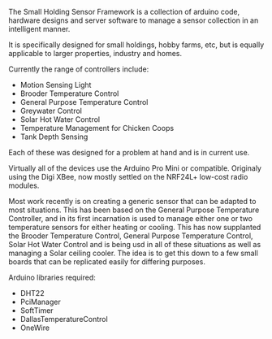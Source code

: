 The Small Holding Sensor Framework is a collection of arduino code,
hardware designs and server software to manage a sensor collection
in an intelligent manner.

It is specifically designed for small holdings, hobby farms, etc,
but is equally applicable to larger properties, industry and homes.

Currently the range of controllers include:

* Motion Sensing Light
* Brooder Temperature Control
* General Purpose Temperature Control
* Greywater Control
* Solar Hot Water Control
* Temperature Management for Chicken Coops
* Tank Depth Sensing

Each of these was designed for a problem at hand and is in current
use.

Virtually all of the devices use the Arduino Pro Mini or
compatible. Originaly using the Digi XBee, now mostly settled on
the NRF24L+ low-cost radio modules.

Most work recently is on creating a generic sensor that can be adapted
to most situations.  This has been based on the General Purpose Temperature
Controller, and in its first incarnation is used to manage either one or
two temperature sensors for either heating or cooling.  This has now
supplanted the Brooder Temperature Control, General Purpose Temperature
Control, Solar Hot Water Control and is being usd in all of these situations
as well as managing a Solar ceiling cooler.  The idea is to get this down
to a few small boards that can be replicated easily for differing purposes.

Arduino libraries required:

* DHT22
* PciManager
* SoftTimer
* DallasTemperatureControl
* OneWire

